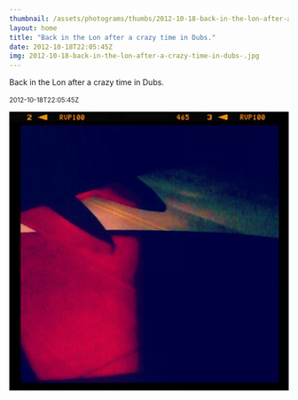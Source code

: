 ```yaml
---
thumbnail: /assets/photograms/thumbs/2012-10-18-back-in-the-lon-after-a-crazy-time-in-dubs-.jpg
layout: home
title: "Back in the Lon after a crazy time in Dubs."
date: 2012-10-18T22:05:45Z
img: 2012-10-18-back-in-the-lon-after-a-crazy-time-in-dubs-.jpg
---
```


Back in the Lon after a crazy time in Dubs.

<small>2012-10-18T22:05:45Z</small>

![Back in the Lon after a crazy time in Dubs.](/assets/photograms/original/2012-10-18-back-in-the-lon-after-a-crazy-time-in-dubs-.jpg)
